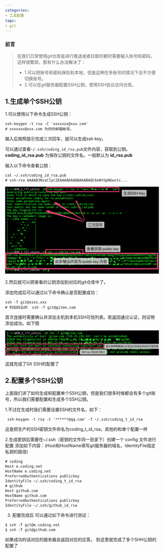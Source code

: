 ```yaml
---
categories: 
- 工具配置
tags:
- git
---
```


### 前言
> 在我们日常使用git仓库是进行推送或者拉取时都时需要输入账号和密码，这样很繁琐，那有什么办法解决了：
>-  1.可以把账号和密码保存到本地，但是这种在多账号的情况下会不方便切换账号。
>- 2.可以在git服务器配置SSH公钥，使用SSH协议访问仓库。

## 1.生成单个SSH公钥
1.可以使用以下命令生成SSH公钥：
``` git
ssh-keygen -t rsa -C 'xxxxxxx@xxx.com'
# xxxxxxx@xxx.com 为你的邮箱帐号。
```

输入后按照提示完成三次回车，就可以生成ssh key。

可以通过查看```~/.ssh/coding_id_rsa.pub```文件内容，获取到公钥。**coding_id_rsa.pub** 为保存公钥的文件名。一般默认为 **id_rsa.pub**

输入以下命令查看公钥：
```
cat ~/.ssh/coding_id_rsa.pub
# ssh-rsa AAAAB3NzaC1yc2EAAAADAQABAAABAQC6eNtGpNGwstc...
```


![image](https://github.com/tao111222333444/image/blob/master/GIT_SSH.png?raw=true)

2.然后就可以把查看的公钥添加到对应的git仓库中了。

添加完成后可以通过以下命令确认是否配置成功：
```
ssh -T git@xxxx.xxx
# 列如码云的  ssh -T git@gitee.com
```
首次连接时需要确认并添加主机到本机SSH可信列表。若返回通过认证，则证明添加成功。如下图

![](https://github.com/tao111222333444/image/blob/master/GIT_SSH_1.png?raw=true)

这就完成了Git SSH的配置了

## 2.配置多个SSH公钥
上面我们讲了如何生成和配置单个SSH公钥，但是我们很多时候都会有多个git账号，所以我们需要配置和生成多个SSH公钥。

1.不过在生成时我们需要设置SSH的文件名，如下：
```
 ssh-keygen -t rsa -C '******@qq.com' -f ~/.ssh/coding_t_id_rsa

```
这是把生产的SSH密钥文件命名为coding_t_id_rsa，其他的和单个配置一样

2.生成密钥后需要在~/.ssh（密钥的文件同一目录下）创建一个 config 文件进行配置 添加如下内容：(Host和HostName填写git服务器的域名，IdentityFile指定私钥的路径)
```
# coding
Host e.coding.net
HostName e.coding.net
PreferredAuthentications publickey
IdentityFile ~/.ssh/coding_t_id_rsa
# github
Host github.com
HostName github.com
PreferredAuthentications publickey
IdentityFile ~/.ssh/github_id_rsa
```
3. 配置完成后  可以通过如下命令进行测试：
```
$ ssh -T git@e.coding.net
$ ssh -T git@github.com
```
如果成功的话对应的服务器会返回对应的应答。
到这里就完成了多个SHH公钥的配置了